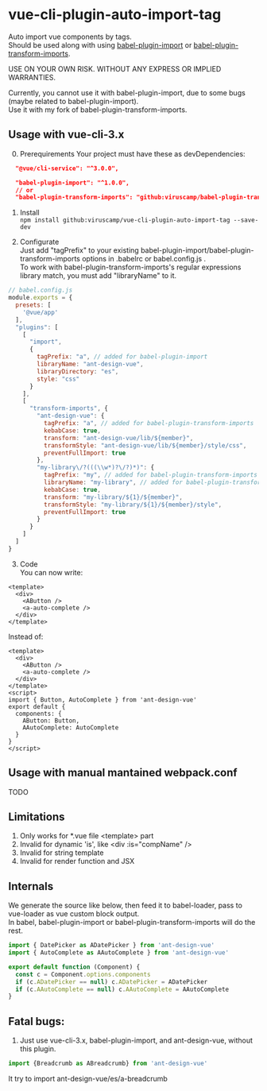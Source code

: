# vue-cli-plugin-auto-import-tag
Auto import vue components by tags.  
Should be used along with using [babel-plugin-import](https://github.com/ant-design/babel-plugin-import) or [babel-plugin-transform-imports](https://github.com/viruscamp/babel-plugin-transform-imports/tree/babel-7).

USE ON YOUR OWN RISK. WITHOUT ANY EXPRESS OR IMPLIED WARRANTIES.

Currently, you cannot use it with babel-plugin-import, due to some bugs (maybe related to babel-plugin-import).  
Use it with my fork of babel-plugin-transform-imports.

## Usage with vue-cli-3.x
0. Prerequirements  Your project must have these as devDependencies:
```json
  "@vue/cli-service": "^3.0.0",

  "babel-plugin-import": "^1.0.0",
  // or
  "babel-plugin-transform-imports": "github:viruscamp/babel-plugin-transform-imports",
```

1. Install  
```npm install github:viruscamp/vue-cli-plugin-auto-import-tag --save-dev```

2. Configurate  
Just add "tagPrefix" to your existing babel-plugin-import/babel-plugin-transform-imports options in .babelrc or babel.config.js .  
To work with babel-plugin-transform-imports's regular expressions library match, you must add "libraryName" to it.
```javascript
// babel.config.js
module.exports = {
  presets: [
    '@vue/app'
  ],
  "plugins": [
    [
      "import",
      {
        tagPrefix: "a", // added for babel-plugin-import
        libraryName: "ant-design-vue",
        libraryDirectory: "es",
        style: "css"
      }
    ],
    [
      "transform-imports", {
        "ant-design-vue": {
          tagPrefix: "a", // added for babel-plugin-transform-imports
          kebabCase: true,
          transform: "ant-design-vue/lib/${member}",
          transformStyle: "ant-design-vue/lib/${member}/style/css",
          preventFullImport: true
        },
        "my-library\/?(((\\w*)?\/?)*)": {
          tagPrefix: "my", // added for babel-plugin-transform-imports
          libraryName: "my-library", // added for babel-plugin-transform-imports's regular expressions library match
          kebabCase: true,
          transform: "my-library/${1}/${member}",
          transformStyle: "my-library/${1}/${member}/style",
          preventFullImport: true
        }
      }
    ]
  ]
}

```

3. Code  
You can now write:  
```vue
<template>
  <div>
    <AButton />
    <a-auto-complete />
  </div>
</template>
```
Instead of:  
```vue
<template>
  <div>
    <AButton />
    <a-auto-complete />
  </div>
</template>
<script>
import { Button, AutoComplete } from 'ant-design-vue'
export default {
  components: {
    AButton: Button,
    AAutoComplete: AutoComplete
  }
}
</script>
```

## Usage with manual mantained webpack.conf
TODO

## Limitations
1. Only works for *.vue file \<template\> part
2. Invalid for dynamic 'is', like \<div :is="compName" /\>
3. Invalid for string template
4. Invalid for render function and JSX

## Internals
We generate the source like below, then feed it to babel-loader, pass to vue-loader as vue custom block output.  
In babel, babel-plugin-import or babel-plugin-transform-imports will do the rest.
```javascript
import { DatePicker as ADatePicker } from 'ant-design-vue'
import { AutoComplete as AAutoComplete } from 'ant-design-vue'

export default function (Component) {
  const c = Component.options.components
  if (c.ADatePicker == null) c.ADatePicker = ADatePicker
  if (c.AAutoComplete == null) c.AAutoComplete = AAutoComplete
}
```

## Fatal bugs:
1. Just use vue-cli-3.x, babel-plugin-import, and ant-design-vue, without this plugin.  
```javascript
import {Breadcrumb as ABreadcrumb} from 'ant-design-vue'
```
It try to import ant-design-vue/es/a-breadcrumb


